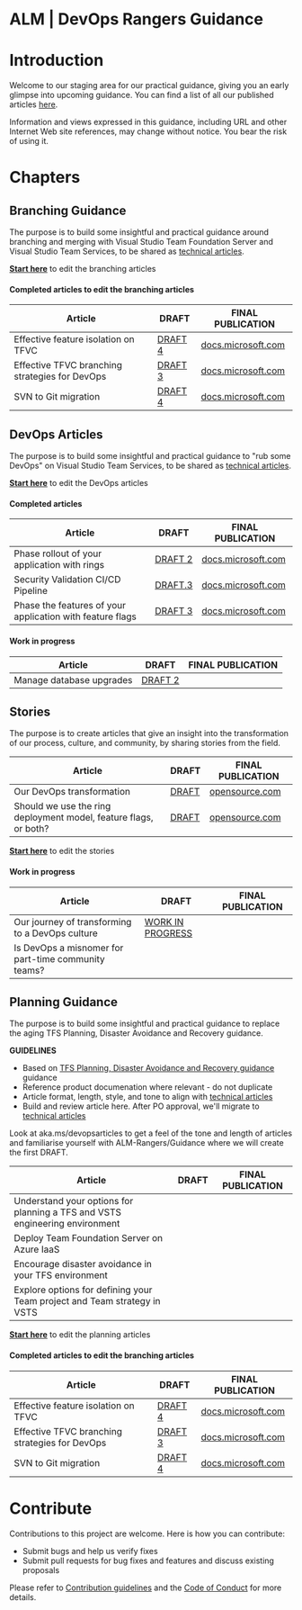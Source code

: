 # ALM | DevOps Rangers Guidance 

# Introduction 
Welcome to our staging area for our practical guidance, giving you an early glimpse into upcoming guidance. You can find a list of all our published articles [here](https://aka.ms/vsarpublications). 

Information and views expressed in this guidance, including URL and other Internet Web site references, may change without
notice. You bear the risk of using it.

# Chapters

## Branching Guidance
The purpose is to build some insightful and practical guidance around branching and merging with Visual Studio Team Foundation Server and Visual Studio Team Services, to be shared as [technical articles](https://aka.ms/techarticles).

**[Start here](src/Branching)** to edit the branching articles

#### Completed articles to edit the branching articles

| Article | DRAFT | FINAL PUBLICATION |
|---------|-------|-------------------|
|Effective feature isolation on TFVC|[DRAFT 4](/src/Branching/effective-feature-isolation-on-tfvc.md)|[docs.microsoft.com](https://docs.microsoft.com/en-us/vsts/articles/effective-feature-isolation-on-tfvc)|
|Effective TFVC branching strategies for DevOps|[DRAFT 3](src/Branching/effective-tfvc-branching-strategies-for-devops.md)|[docs.microsoft.com](https://docs.microsoft.com/en-us/vsts/articles/effective-tfvc-branching-strategies-for-devops)|
|SVN to Git migration|[DRAFT 4](https://github.com/ALM-Rangers/Guidance/blob/master/src/Branching/perform-migration-from-svn-to-git.md)|[docs.microsoft.com](https://docs.microsoft.com/en-us/vsts/articles/perform-migration-from-svn-to-git)|

## DevOps Articles
The purpose is to build some insightful and practical guidance to "rub some DevOps" on Visual Studio Team Services, to be shared as [technical articles](https://aka.ms/techarticles).

**[Start here](src/DevOps)** to edit the DevOps articles

#### Completed articles

| Article | DRAFT | FINAL PUBLICATION |
|---------|-------|-------------------|
|Phase rollout of your application with rings|[DRAFT 2](https://github.com/ALM-Rangers/Guidance/blob/master/src/DevOps/phase-rollout-with-rings.md)|[docs.microsoft.com](https://docs.microsoft.com/en-us/vsts/articles/phase-rollout-with-rings)|
|Security Validation CI/CD Pipeline|[DRAFT.3](https://github.com/ALM-Rangers/Guidance/blob/master/src/DevOps/security-validation-cicd-pipeline.md)|[docs.microsoft.com](https://docs.microsoft.com/en-us/vsts/articles/security-validation-cicd-pipeline)|
|Phase the features of your application with feature flags|[DRAFT 3](https://github.com/ALM-Rangers/Guidance/blob/master/src/DevOps/phase-features-with-feature-flags.md)|[docs.microsoft.com](https://docs.microsoft.com/en-us/vsts/articles/phase-features-with-feature-flags)|
  
#### Work in progress

| Article | DRAFT | FINAL PUBLICATION |
|---------|-------|-------------------|
|Manage database upgrades|[DRAFT 2](https://github.com/ALM-Rangers/Guidance/blob/master/src/DevOps/manage-database-upgrades.md)||


## Stories
The purpose is to create articles that give an insight into the transformation of our process, culture, and community, by sharing stories from the field.

| Article | DRAFT | FINAL PUBLICATION |
|---------|-------|-------------------|
|Our DevOps transformation|[DRAFT](/src/Stories/our-devops-transformation.md)|[opensource.com](https://opensource.com/article/17/11/devops-rangers-transformation)|
|Should we use the ring deployment model, feature flags, or both?|[DRAFT](/src/Stories/rings-or-feature-flags.md)|[opensource.com](https://opensource.com/article/18/2/feature-flags-ring-deployment-model)|

**[Start here](src/Stories)** to edit the stories

#### Work in progress

| Article | DRAFT | FINAL PUBLICATION |
|---------|-------|-------------------|
|Our journey of transforming to a DevOps culture|[WORK IN PROGRESS](/src/Stories/our-journey-of-transforming-to-a-devops-culture.md)||
|Is DevOps a misnomer for part-time community teams?|||

## Planning Guidance
The purpose is to build some insightful and practical guidance to replace the aging TFS Planning, Disaster Avoidance and Recovery guidance.

**GUIDELINES**
- Based on [TFS Planning, Disaster Avoidance and Recovery guidance](https://vsardata.blob.core.windows.net/projects/Rangers_vsarPlanninglGuide_Everything.zip) guidance
- Reference product documenation where relevant - do not duplicate
- Article format, length, style, and tone to align with [technical articles](https://aka.ms/devopsarticles)
- Build and review article here. After PO approval, we'll migrate to [technical articles](https://aka.ms/devopsarticles)

Look at aka.ms/devopsarticles to get a feel of the tone and length of articles and familiarise yourself with ALM-Rangers/Guidance where we will create the first DRAFT.

| Article | DRAFT | FINAL PUBLICATION |
|---------|-------|-------------------|
|Understand your options for planning a TFS and VSTS engineering environment|||
|Deploy Team Foundation Server on Azure IaaS |||
|Encourage disaster avoidance in your TFS environment |||
|Explore options for defining your Team project and Team strategy in VSTS |||

**[Start here](src/Planning)** to edit the planning articles

#### Completed articles to edit the branching articles

| Article | DRAFT | FINAL PUBLICATION |
|---------|-------|-------------------|
|Effective feature isolation on TFVC|[DRAFT 4](/src/Branching/effective-feature-isolation-on-tfvc.md)|[docs.microsoft.com](https://docs.microsoft.com/en-us/vsts/articles/effective-feature-isolation-on-tfvc)|
|Effective TFVC branching strategies for DevOps|[DRAFT 3](src/Branching/effective-tfvc-branching-strategies-for-devops.md)|[docs.microsoft.com](https://docs.microsoft.com/en-us/vsts/articles/effective-tfvc-branching-strategies-for-devops)|
|SVN to Git migration|[DRAFT 4](https://github.com/ALM-Rangers/Guidance/blob/master/src/Branching/perform-migration-from-svn-to-git.md)|[docs.microsoft.com](https://docs.microsoft.com/en-us/vsts/articles/perform-migration-from-svn-to-git)|



# Contribute
Contributions to this project are welcome. Here is how you can contribute:  

- Submit bugs and help us verify fixes  
- Submit pull requests for bug fixes and features and discuss existing proposals   

Please refer to [Contribution guidelines](.github/CONTRIBUTING.md) and the [Code of Conduct](.github/COC.md) for more details.
